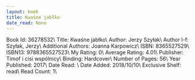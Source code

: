 ```yaml
---
layout: book
title: Kwaśne jabłko
date_read: None
---
```


Book Id: 36278532\ 
Title: Kwaśne jabłko\ 
Author: Jerzy Szyłak\ 
Author l-f: Szyłak, Jerzy\ 
Additional Authors: Joanna Karpowicz\ 
ISBN: 8365527529\ 
ISBN13: 9788365527523\ 
My Rating: 0\ 
Average Rating: 4.01\ 
Publisher: Timof i cisi wspólnicy\ 
Binding: Hardcover\ 
Number of Pages: 56\ 
Year Published: 2017\ 
Date Read: \ 
Date Added: 2018/10/10\ 
Exclusive Shelf: read\ 
Read Count: 1\ 

